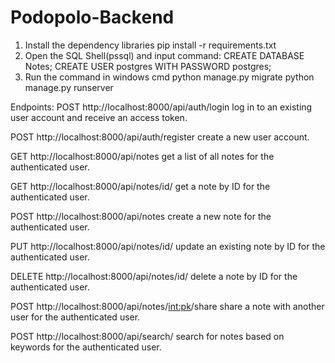 # Podopolo-Backend

1. Install the dependency libraries
   pip install -r requirements.txt
2. Open the SQL Shell(pssql) and input command:
   CREATE DATABASE Notes;
   CREATE USER postgres WITH PASSWORD postgres;
3. Run the command in windows cmd
   python manage.py migrate
    python manage.py runserver     
 
 Endpoints:
  POST http://localhost:8000/api/auth/login
 log in to an existing user account and receive an access token. 
 
  POST http://localhost:8000/api/auth/register
 create a new user account.
 
  GET http://localhost:8000/api/notes
 get a list of all notes for the authenticated user.
 
  GET http://localhost:8000/api/notes/id/
 get a note by ID for the authenticated user.
 
  POST http://localhost:8000/api/notes
 create a new note for the authenticated user.
  
  PUT http://localhost:8000/api/notes/id/
 update an existing note by ID for the authenticated user.
 
  DELETE http://localhost:8000/api/notes/id/
 delete a note by ID for the authenticated user.
 
  POST http://localhost:8000/api/notes/<int:pk>/share
 share a note with another user for the authenticated user.
 
  POST http://localhost:8000/api/search/
 search for notes based on keywords for the authenticated user.

  
